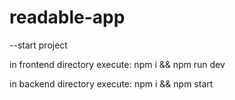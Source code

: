 # readable-app

 --start project
 <p>
 in frontend directory execute: npm i && npm run dev
 </p>
 in backend directory execute: npm i && npm start
